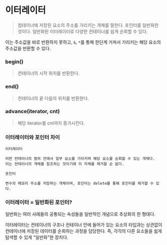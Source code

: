 # 이터레이터

> 컴테이너에 저장된 요소의 주소를 가리키는 개체를 말한다. 포인터를 일반화한 것이다. 일반화된 이터레이터로 다양한 컨테이너를 쉽게 순회할 수 있다.

이는 주소값을 바로 반환하지 못하고, `&`, `*`를 통해 한단계 거쳐서 가리키는 해당 요소의 주소값을 반환할 수 있다.

### begin()

> 컨테이너의 시작 위치를 반환한다.

### end()

> 컨테이너의 끝 다음의 위치를 반환한다.

### advance(iterator, cnt)

> 해당 iterator를 cnt까지 증가시킨다.

### 이터레이터와 포인터 차이

`이터레이터`

    어떤 컨테이너의 범위 안에서 일부 요소를 가리키며 해당 요소를 순회할 수 있는 개체다.
    이는 컨테이너의 개체를 참조하는 것이기에 이 자체를 제거할 순 없다.

`포인터`

    변수의 메모리 주소를 저장하는 개체이며, 포인터는 delete를 통해 포인터를 제거할 수 있다.

### 이터레이터 = 일반화된 포인터?

일반화는 여러 사례들의 공통되는 속성들을 일반적인 개념으로 추상화의 한 형태다.

이터레이터는 컨테이너의 구조나 컨테이너 안에 들어가 있는 요소의 타입과는 상관없이 컨테이너에 저장된 데이터를 순회하는 과정을 담당한다.
즉, 각각의 다른 요소들을 쉽게 탐색할 수 있게 "일반화"한 장치다.

